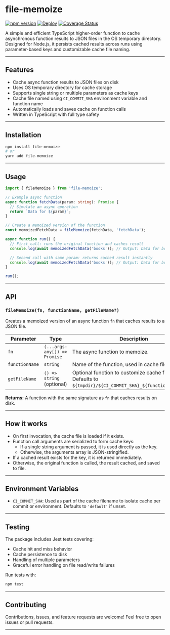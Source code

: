 # file-memoize


[![npm version](https://badge.fury.io/js/object-chronicler.svg)](https://www.npmjs.com/package/file-memoize)
[![Deploy](https://github.com/vvscode/object-chronicler/workflows/build/badge.svg)](https://github.com/vvscode/file-memoize/actions)
[![Coverage Status](https://coveralls.io/repos/github/vvscode/object-chronicler/badge.svg?branch=master)](https://coveralls.io/github/vvscode/file-memoize?branch=master)


A simple and efficient TypeScript higher-order function to cache asynchronous function results to JSON files in the OS temporary directory. Designed for Node.js, it persists cached results across runs using parameter-based keys and customizable cache file naming.

---

## Features

- Cache async function results to JSON files on disk
- Uses OS temporary directory for cache storage
- Supports single string or multiple parameters as cache keys
- Cache file named using `CI_COMMIT_SHA` environment variable and function name
- Automatically loads and saves cache on function calls
- Written in TypeScript with full type safety

---

## Installation

```bash
npm install file-memoize
# or
yarn add file-memoize
```

---

## Usage

```typescript
import { fileMemoize } from 'file-memoize';

// Example async function
async function fetchData(param: string): Promise {
  // Simulate an async operation
  return `Data for ${param}`;
}

// Create a memoized version of the function
const memoizedFetchData = fileMemoize(fetchData, 'fetchData');

async function run() {
  // First call: runs the original function and caches result
  console.log(await memoizedFetchData('books')); // Output: Data for books

  // Second call with same param: returns cached result instantly
  console.log(await memoizedFetchData('books')); // Output: Data for books
}

run();
```

---

## API

### `fileMemoize(fn, functionName, getFileName?)`

Creates a memoized version of an async function `fn` that caches results to a JSON file.

| Parameter     | Type                               | Description                                                                                          |
|---------------|----------------------------------|--------------------------------------------------------------------------------------------------|
| `fn`          | `(...args: any[]) => Promise` | The async function to memoize.                                                                     |
| `functionName`| `string`                         | Name of the function, used in cache file naming.                                                  |
| `getFileName` | `() => string` (optional)        | Optional function to customize cache file path. Defaults to `${tmpdir}/${CI_COMMIT_SHA}_${functionName}.json`. |

**Returns:** A function with the same signature as `fn` that caches results on disk.

---

## How it works

- On first invocation, the cache file is loaded if it exists.
- Function call arguments are serialized to form cache keys:
  - If a single string argument is passed, it is used directly as the key.
  - Otherwise, the arguments array is JSON-stringified.
- If a cached result exists for the key, it is returned immediately.
- Otherwise, the original function is called, the result cached, and saved to file.

---

## Environment Variables

- `CI_COMMIT_SHA`: Used as part of the cache filename to isolate cache per commit or environment. Defaults to `'default'` if unset.

---

## Testing

The package includes Jest tests covering:

- Cache hit and miss behavior
- Cache persistence to disk
- Handling of multiple parameters
- Graceful error handling on file read/write failures

Run tests with:

```bash
npm test
```

---

## Contributing

Contributions, issues, and feature requests are welcome! Feel free to open issues or pull requests.

---
